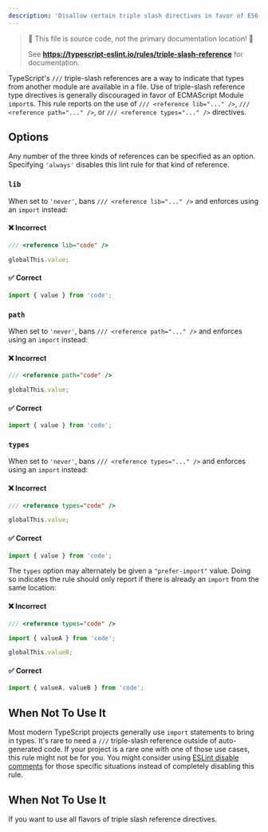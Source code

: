 ```yaml
---
description: 'Disallow certain triple slash directives in favor of ES6-style import declarations.'
---
```


> 🛑 This file is source code, not the primary documentation location! 🛑
>
> See **https://typescript-eslint.io/rules/triple-slash-reference** for documentation.

TypeScript's `///` triple-slash references are a way to indicate that types from another module are available in a file.
Use of triple-slash reference type directives is generally discouraged in favor of ECMAScript Module `import`s.
This rule reports on the use of `/// <reference lib="..." />`, `/// <reference path="..." />`, or `/// <reference types="..." />` directives.

## Options

Any number of the three kinds of references can be specified as an option.
Specifying `'always'` disables this lint rule for that kind of reference.

### `lib`

When set to `'never'`, bans `/// <reference lib="..." />` and enforces using an `import` instead:

<!--tabs-->

#### ❌ Incorrect

```ts option='{ "lib": "never" }'
/// <reference lib="code" />

globalThis.value;
```

#### ✅ Correct

```ts option='{ "lib": "never" }'
import { value } from 'code';
```

### `path`

When set to `'never'`, bans `/// <reference path="..." />` and enforces using an `import` instead:

<!--tabs-->

#### ❌ Incorrect

```ts option='{ "path": "never" }'
/// <reference path="code" />

globalThis.value;
```

#### ✅ Correct

```ts option='{ "path": "never" }'
import { value } from 'code';
```

### `types`

When set to `'never'`, bans `/// <reference types="..." />` and enforces using an `import` instead:

<!--tabs-->

#### ❌ Incorrect

```ts option='{ "types": "never" }'
/// <reference types="code" />

globalThis.value;
```

#### ✅ Correct

```ts option='{ "types": "never" }'
import { value } from 'code';
```

<!-- /tabs -->

The `types` option may alternately be given a `"prefer-import"` value.
Doing so indicates the rule should only report if there is already an `import` from the same location:

<!--tabs-->

#### ❌ Incorrect

```ts option='{ "types": "prefer-import" }'
/// <reference types="code" />

import { valueA } from 'code';

globalThis.valueB;
```

#### ✅ Correct

```ts option='{ "types": "prefer-import" }'
import { valueA, valueB } from 'code';
```

## When Not To Use It

Most modern TypeScript projects generally use `import` statements to bring in types.
It's rare to need a `///` triple-slash reference outside of auto-generated code.
If your project is a rare one with one of those use cases, this rule might not be for you.
You might consider using [ESLint disable comments](https://eslint.org/docs/latest/use/configure/rules#using-configuration-comments-1) for those specific situations instead of completely disabling this rule.

## When Not To Use It

If you want to use all flavors of triple slash reference directives.
